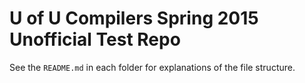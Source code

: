 U of U Compilers Spring 2015 Unofficial Test Repo
=================================================

See the ```README.md``` in each folder for explanations of the file structure.
